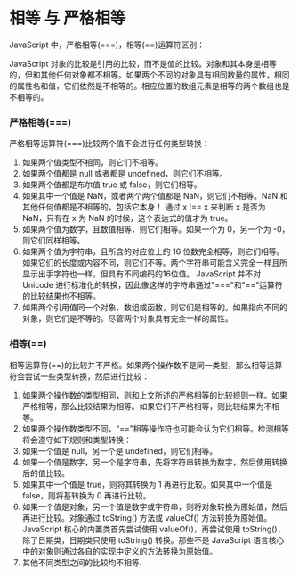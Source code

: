 相等 与 严格相等
===

JavaScript 中，严格相等(===)，相等(==)运算符区别：

JavaScript 对象的比较是引用的比较，而不是值的比较。对象和其本身是相等的，但和其他任何对象都不相等。如果两个不同的对象具有相同数量的属性，相同的属性名和值，它们依然是不相等的。相应位置的数组元素是相等的两个数组也是不相等的。

### 严格相等(===)

严格相等运算符(===)比较两个值不会进行任何类型转换：

1. 如果两个值类型不相同，则它们不相等。
2. 如果两个值都是 null 或者都是 undefined，则它们不相等。
3. 如果两个值都是布尔值 true 或 false，则它们相等。
4. 如果其中一个值是 NaN，或者两个两个值都是 NaN，则它们不相等。NaN 和其他任何值都是不相等的，包括它本身！
   通过 x !== x 来判断 x 是否为 NaN，只有在 x 为 NaN 的时候，这个表达式的值才为 true。
5. 如果两个值为数字，且数值相等，则它们相等。如果一个为 0，另一个为 -0，则它们同样相等。
6. 如果两个值为字符串，且所含的对应位上的 16 位数完全相等，则它们相等。
   如果它们的长度或内容不同，则它们不等。两个字符串可能含义完全一样且所显示出手字符也一样，但具有不同编码的16位值。
   JavaScript 并不对 Unicode 进行标准化的转换，因此像这样的字符串通过"==="和"=="运算符的比较结果也不相等。
7. 如果两个引用值同一个对象、数组或函数，则它们是相等的。如果指向不同的对象，则它们是不等的。尽管两个对象具有完全一样的属性。

### 相等(==)

相等运算符(==)的比较并不严格。如果两个操作数不是同一类型，那么相等运算符会尝试一些类型转换，然后进行比较：

1. 如果两个操作数的类型相同，则和上文所述的严格相等的比较规则一样。如果严格相等，那么比较结果为相等。如果它们不严格相等，则比较结果为不相等。
2. 如果两个操作数类型不同，“==”相等操作符也可能会认为它们相等。检测相等将会遵守如下规则和类型转换： 
3. 如果一个值是 null，另一个是 undefined，则它们相等。
4. 如果一个值是数字，另一个是字符串，先将字符串转换为数字，然后使用转换后的值比较。
5. 如果其中一个值是 true，则将其转换为 1 再进行比较。如果其中一个值是 false，则将基转换为 0 再进行比较。
6. 如果一个值是对象，另一个值是数字或字符串，则将对象转换为原始值，然后再进行比较。对象通过 toString() 方法或 valueOf() 方法转换为原始值。JavaScript 核心的内置类首先尝试使用 valueOf()，再尝试使用 toString()，除了日期类，日期类只使用 toString() 转换。那些不是 JavaScript 语言核心中的对象则通过各自的实现中定义的方法转换为原始值。
7. 其他不同类型之间的比较均不相等.
